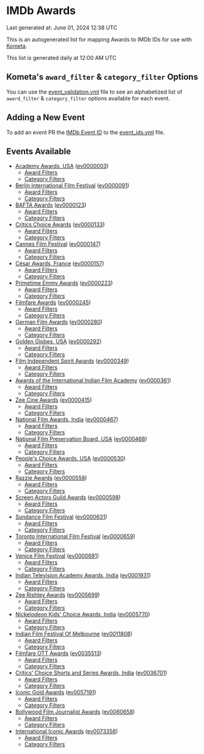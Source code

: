 # IMDb Awards

Last generated at: June 01, 2024 12:38 UTC

This is an autogenerated list for mapping Awards to IMDb IDs for use with [Kometa](https://github.com/Kometa-Team/Kometa).

This list is generated daily at 12:00 AM UTC 

## Kometa's `award_filter` & `category_filter` Options

You can use the [event_validation.yml](https://github.com/Kometa-Team/IMDb-Awards/blob/master/event_validation.yml) file to see an alphabetized list of `award_filter` & `category_filter` options available for each event.

## Adding a New Event

To add an event PR the [IMDb Event ID](https://www.imdb.com/event/all/) to the [event_ids.yml](https://github.com/Kometa-Team/IMDb-Awards/blob/master/event_ids.yml) file.

## Events Available

* [Academy Awards, USA](https://www.imdb.com/event/ev0000003) ([ev0000003](https://github.com/Kometa-Team/IMDb-Awards/blob/master/event_validation.yml#L1))
  * [Award Filters](https://github.com/Kometa-Team/IMDb-Awards/blob/master/event_validation.yml#L6)
  * [Category Filters](https://github.com/Kometa-Team/IMDb-Awards/blob/master/event_validation.yml#L14)
* [Berlin International Film Festival](https://www.imdb.com/event/ev0000091) ([ev0000091](https://github.com/Kometa-Team/IMDb-Awards/blob/master/event_validation.yml#L148))
  * [Award Filters](https://github.com/Kometa-Team/IMDb-Awards/blob/master/event_validation.yml#L152)
  * [Category Filters](https://github.com/Kometa-Team/IMDb-Awards/blob/master/event_validation.yml#L346)
* [BAFTA Awards](https://www.imdb.com/event/ev0000123) ([ev0000123](https://github.com/Kometa-Team/IMDb-Awards/blob/master/event_validation.yml#L622))
  * [Award Filters](https://github.com/Kometa-Team/IMDb-Awards/blob/master/event_validation.yml#L627)
  * [Category Filters](https://github.com/Kometa-Team/IMDb-Awards/blob/master/event_validation.yml#L660)
* [Critics Choice Awards](https://www.imdb.com/event/ev0000133) ([ev0000133](https://github.com/Kometa-Team/IMDb-Awards/blob/master/event_validation.yml#L1150))
  * [Award Filters](https://github.com/Kometa-Team/IMDb-Awards/blob/master/event_validation.yml#L1153)
  * [Category Filters](https://github.com/Kometa-Team/IMDb-Awards/blob/master/event_validation.yml#L1158)
* [Cannes Film Festival](https://www.imdb.com/event/ev0000147) ([ev0000147](https://github.com/Kometa-Team/IMDb-Awards/blob/master/event_validation.yml#L1259))
  * [Award Filters](https://github.com/Kometa-Team/IMDb-Awards/blob/master/event_validation.yml#L1264)
  * [Category Filters](https://github.com/Kometa-Team/IMDb-Awards/blob/master/event_validation.yml#L1430)
* [César Awards, France](https://www.imdb.com/event/ev0000157) ([ev0000157](https://github.com/Kometa-Team/IMDb-Awards/blob/master/event_validation.yml#L1659))
  * [Award Filters](https://github.com/Kometa-Team/IMDb-Awards/blob/master/event_validation.yml#L1662)
  * [Category Filters](https://github.com/Kometa-Team/IMDb-Awards/blob/master/event_validation.yml#L1667)
* [Primetime Emmy Awards](https://www.imdb.com/event/ev0000223) ([ev0000223](https://github.com/Kometa-Team/IMDb-Awards/blob/master/event_validation.yml#L1724))
  * [Award Filters](https://github.com/Kometa-Team/IMDb-Awards/blob/master/event_validation.yml#L1729)
  * [Category Filters](https://github.com/Kometa-Team/IMDb-Awards/blob/master/event_validation.yml#L1736)
* [Filmfare Awards](https://www.imdb.com/event/ev0000245) ([ev0000245](https://github.com/Kometa-Team/IMDb-Awards/blob/master/event_validation.yml#L2937))
  * [Award Filters](https://github.com/Kometa-Team/IMDb-Awards/blob/master/event_validation.yml#L2941)
  * [Category Filters](https://github.com/Kometa-Team/IMDb-Awards/blob/master/event_validation.yml#L2950)
* [German Film Awards](https://www.imdb.com/event/ev0000280) ([ev0000280](https://github.com/Kometa-Team/IMDb-Awards/blob/master/event_validation.yml#L3052))
  * [Award Filters](https://github.com/Kometa-Team/IMDb-Awards/blob/master/event_validation.yml#L3056)
  * [Category Filters](https://github.com/Kometa-Team/IMDb-Awards/blob/master/event_validation.yml#L3079)
* [Golden Globes, USA](https://www.imdb.com/event/ev0000292) ([ev0000292](https://github.com/Kometa-Team/IMDb-Awards/blob/master/event_validation.yml#L3152))
  * [Award Filters](https://github.com/Kometa-Team/IMDb-Awards/blob/master/event_validation.yml#L3157)
  * [Category Filters](https://github.com/Kometa-Team/IMDb-Awards/blob/master/event_validation.yml#L3165)
* [Film Independent Spirit Awards](https://www.imdb.com/event/ev0000349) ([ev0000349](https://github.com/Kometa-Team/IMDb-Awards/blob/master/event_validation.yml#L3331))
  * [Award Filters](https://github.com/Kometa-Team/IMDb-Awards/blob/master/event_validation.yml#L3334)
  * [Category Filters](https://github.com/Kometa-Team/IMDb-Awards/blob/master/event_validation.yml#L3343)
* [Awards of the International Indian Film Academy](https://www.imdb.com/event/ev0000361) ([ev0000361](https://github.com/Kometa-Team/IMDb-Awards/blob/master/event_validation.yml#L3383))
  * [Award Filters](https://github.com/Kometa-Team/IMDb-Awards/blob/master/event_validation.yml#L3385)
  * [Category Filters](https://github.com/Kometa-Team/IMDb-Awards/blob/master/event_validation.yml#L3394)
* [Zee Cine Awards](https://www.imdb.com/event/ev0000415) ([ev0000415](https://github.com/Kometa-Team/IMDb-Awards/blob/master/event_validation.yml#L3473))
  * [Award Filters](https://github.com/Kometa-Team/IMDb-Awards/blob/master/event_validation.yml#L3475)
  * [Category Filters](https://github.com/Kometa-Team/IMDb-Awards/blob/master/event_validation.yml#L3485)
* [National Film Awards, India](https://www.imdb.com/event/ev0000467) ([ev0000467](https://github.com/Kometa-Team/IMDb-Awards/blob/master/event_validation.yml#L3590))
  * [Award Filters](https://github.com/Kometa-Team/IMDb-Awards/blob/master/event_validation.yml#L3594)
  * [Category Filters](https://github.com/Kometa-Team/IMDb-Awards/blob/master/event_validation.yml#L3607)
* [National Film Preservation Board, USA](https://www.imdb.com/event/ev0000468) ([ev0000468](https://github.com/Kometa-Team/IMDb-Awards/blob/master/event_validation.yml#L3798))
  * [Award Filters](https://github.com/Kometa-Team/IMDb-Awards/blob/master/event_validation.yml#L3801)
  * [Category Filters](https://github.com/Kometa-Team/IMDb-Awards/blob/master/event_validation.yml#L3803)
* [People's Choice Awards, USA](https://www.imdb.com/event/ev0000530) ([ev0000530](https://github.com/Kometa-Team/IMDb-Awards/blob/master/event_validation.yml#L3806))
  * [Award Filters](https://github.com/Kometa-Team/IMDb-Awards/blob/master/event_validation.yml#L3809)
  * [Category Filters](https://github.com/Kometa-Team/IMDb-Awards/blob/master/event_validation.yml#L3812)
* [Razzie Awards](https://www.imdb.com/event/ev0000558) ([ev0000558](https://github.com/Kometa-Team/IMDb-Awards/blob/master/event_validation.yml#L4054))
  * [Award Filters](https://github.com/Kometa-Team/IMDb-Awards/blob/master/event_validation.yml#L4057)
  * [Category Filters](https://github.com/Kometa-Team/IMDb-Awards/blob/master/event_validation.yml#L4062)
* [Screen Actors Guild Awards](https://www.imdb.com/event/ev0000598) ([ev0000598](https://github.com/Kometa-Team/IMDb-Awards/blob/master/event_validation.yml#L4102))
  * [Award Filters](https://github.com/Kometa-Team/IMDb-Awards/blob/master/event_validation.yml#L4105)
  * [Category Filters](https://github.com/Kometa-Team/IMDb-Awards/blob/master/event_validation.yml#L4107)
* [Sundance Film Festival](https://www.imdb.com/event/ev0000631) ([ev0000631](https://github.com/Kometa-Team/IMDb-Awards/blob/master/event_validation.yml#L4133))
  * [Award Filters](https://github.com/Kometa-Team/IMDb-Awards/blob/master/event_validation.yml#L4136)
  * [Category Filters](https://github.com/Kometa-Team/IMDb-Awards/blob/master/event_validation.yml#L4186)
* [Toronto International Film Festival](https://www.imdb.com/event/ev0000659) ([ev0000659](https://github.com/Kometa-Team/IMDb-Awards/blob/master/event_validation.yml#L4298))
  * [Award Filters](https://github.com/Kometa-Team/IMDb-Awards/blob/master/event_validation.yml#L4301)
  * [Category Filters](https://github.com/Kometa-Team/IMDb-Awards/blob/master/event_validation.yml#L4351)
* [Venice Film Festival](https://www.imdb.com/event/ev0000681) ([ev0000681](https://github.com/Kometa-Team/IMDb-Awards/blob/master/event_validation.yml#L4421))
  * [Award Filters](https://github.com/Kometa-Team/IMDb-Awards/blob/master/event_validation.yml#L4426)
  * [Category Filters](https://github.com/Kometa-Team/IMDb-Awards/blob/master/event_validation.yml#L4759)
* [Indian Television Academy Awards, India](https://www.imdb.com/event/ev0001931) ([ev0001931](https://github.com/Kometa-Team/IMDb-Awards/blob/master/event_validation.yml#L5197))
  * [Award Filters](https://github.com/Kometa-Team/IMDb-Awards/blob/master/event_validation.yml#L5199)
  * [Category Filters](https://github.com/Kometa-Team/IMDb-Awards/blob/master/event_validation.yml#L5207)
* [Zee Rishtey Awards](https://www.imdb.com/event/ev0005699) ([ev0005699](https://github.com/Kometa-Team/IMDb-Awards/blob/master/event_validation.yml#L5380))
  * [Award Filters](https://github.com/Kometa-Team/IMDb-Awards/blob/master/event_validation.yml#L5382)
  * [Category Filters](https://github.com/Kometa-Team/IMDb-Awards/blob/master/event_validation.yml#L5384)
* [Nickelodeon Kids' Choice Awards, India](https://www.imdb.com/event/ev0005770) ([ev0005770](https://github.com/Kometa-Team/IMDb-Awards/blob/master/event_validation.yml#L5459))
  * [Award Filters](https://github.com/Kometa-Team/IMDb-Awards/blob/master/event_validation.yml#L5461)
  * [Category Filters](https://github.com/Kometa-Team/IMDb-Awards/blob/master/event_validation.yml#L5464)
* [Indian Film Festival Of Melbourne](https://www.imdb.com/event/ev0011808) ([ev0011808](https://github.com/Kometa-Team/IMDb-Awards/blob/master/event_validation.yml#L5499))
  * [Award Filters](https://github.com/Kometa-Team/IMDb-Awards/blob/master/event_validation.yml#L5501)
  * [Category Filters](https://github.com/Kometa-Team/IMDb-Awards/blob/master/event_validation.yml#L5513)
* [Filmfare OTT Awards](https://www.imdb.com/event/ev0035513) ([ev0035513](https://github.com/Kometa-Team/IMDb-Awards/blob/master/event_validation.yml#L5532))
  * [Award Filters](https://github.com/Kometa-Team/IMDb-Awards/blob/master/event_validation.yml#L5534)
  * [Category Filters](https://github.com/Kometa-Team/IMDb-Awards/blob/master/event_validation.yml#L5540)
* [Critics’ Choice Shorts and Series Awards, India](https://www.imdb.com/event/ev0036701) ([ev0036701](https://github.com/Kometa-Team/IMDb-Awards/blob/master/event_validation.yml#L5603))
  * [Award Filters](https://github.com/Kometa-Team/IMDb-Awards/blob/master/event_validation.yml#L5605)
  * [Category Filters](https://github.com/Kometa-Team/IMDb-Awards/blob/master/event_validation.yml#L5608)
* [Iconic Gold Awards](https://www.imdb.com/event/ev0057191) ([ev0057191](https://github.com/Kometa-Team/IMDb-Awards/blob/master/event_validation.yml#L5626))
  * [Award Filters](https://github.com/Kometa-Team/IMDb-Awards/blob/master/event_validation.yml#L5628)
  * [Category Filters](https://github.com/Kometa-Team/IMDb-Awards/blob/master/event_validation.yml#L5630)
* [Bollywood Film Journalist Awards](https://www.imdb.com/event/ev0060658) ([ev0060658](https://github.com/Kometa-Team/IMDb-Awards/blob/master/event_validation.yml#L5689))
  * [Award Filters](https://github.com/Kometa-Team/IMDb-Awards/blob/master/event_validation.yml#L5691)
  * [Category Filters](https://github.com/Kometa-Team/IMDb-Awards/blob/master/event_validation.yml#L5696)
* [International Iconic Awards](https://www.imdb.com/event/ev0073358) ([ev0073358](https://github.com/Kometa-Team/IMDb-Awards/blob/master/event_validation.yml#L5707))
  * [Award Filters](https://github.com/Kometa-Team/IMDb-Awards/blob/master/event_validation.yml#L5709)
  * [Category Filters](https://github.com/Kometa-Team/IMDb-Awards/blob/master/event_validation.yml#L5711)
